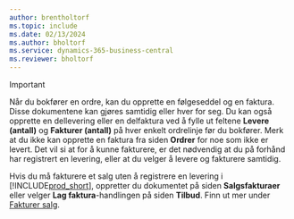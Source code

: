 ```yaml
---
author: brentholtorf
ms.topic: include
ms.date: 02/13/2024
ms.author: bholtorf
ms.service: dynamics-365-business-central
ms.reviewer: bholtorf
---
```

> [!IMPORTANT]
> Når du bokfører en ordre, kan du opprette en følgeseddel og en faktura. Disse dokumentene kan gjøres samtidig eller hver for seg. Du kan også opprette en dellevering eller en delfaktura ved å fylle ut feltene **Levere (antall)** og **Fakturer (antall)** på hver enkelt ordrelinje før du bokfører. Merk at du ikke kan opprette en faktura fra siden **Ordrer** for noe som ikke er levert. Det vil si at for å kunne fakturere, er det nødvendig at du på forhånd har registrert en levering, eller at du velger å levere og fakturere samtidig.
>
> Hvis du må fakturere et salg uten å registrere en levering i [!INCLUDE[prod_short](prod_short.md)], oppretter du dokumentet på siden **Salgsfakturaer** eller velger **Lag faktura**-handlingen på siden **Tilbud**. Finn ut mer under [Fakturer salg](../sales-how-invoice-sales.md).
